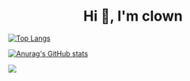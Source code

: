 <h1 align="center">Hi 👋, I'm clown</h1>

[![Top Langs](https://github-readme-stats.vercel.app/api/top-langs/?username=UniqueCrownClown)](https://github.com/anuraghazra/github-readme-stats)

[![Anurag's GitHub stats](https://github-readme-stats.vercel.app/api?username=UniqueCrownClown)](https://github.com/anuraghazra/github-readme-stats)

![](https://komarev.com/ghpvc/?username=UniqueCrownClown)

<!--
**UniqueCrownClown/UniqueCrownClown** is a ✨ _special_ ✨ repository because its `README.md` (this file) appears on your GitHub profile.

Here are some ideas to get you started:

- 🔭 I’m currently working on ...
- 🌱 I’m currently learning ...
- 👯 I’m looking to collaborate on ...
- 🤔 I’m looking for help with ...
- 💬 Ask me about ...
- 📫 How to reach me: ...
- 😄 Pronouns: ...
- ⚡ Fun fact: ...
-->
